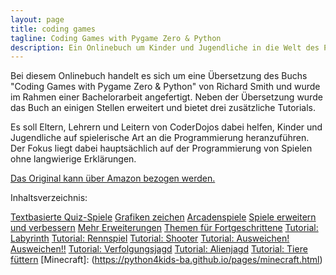 ```yaml
---
layout: page
title: coding games
tagline: Coding Games with Pygame Zero & Python
description: Ein Onlinebuch um Kinder und Jugendliche in die Welt des Programmierens einzuführen
---
```


Bei diesem Onlinebuch handelt es sich um eine Übersetzung des Buchs "Coding Games with Pygame Zero & Python"
von Richard Smith und wurde im Rahmen einer Bachelorarbeit angefertigt.
Neben der Übersetzung wurde das Buch an einigen Stellen erweitert und bietet drei zusätzliche Tutorials. 

Es soll Eltern, Lehrern und Leitern von CoderDojos dabei helfen, Kinder und Jugendliche auf spielerische Art
an die Programmierung heranzuführen. Der Fokus liegt dabei hauptsächlich auf der Programmierung von Spielen
ohne langwierige Erklärungen. 

[Das Original kann über Amazon bezogen werden.](https://www.amazon.de/Coding-Games-Pygame-Zero-Python/dp/1695028805/)

Inhaltsverzeichnis:

[Textbasierte Quiz-Spiele](https://python4kids-ba.github.io/pages/textbasierte_quizspiele.html)
[Grafiken zeichen](https://python4kids-ba.github.io/pages/grafiken_zeichnen.html)
[Arcadenspiele](https://python4kids-ba.github.io/pages/arcadenspiele.html)
[Spiele erweitern und verbessern](https://python4kids-ba.github.io/pages/spiele_erweitern.html)
[Mehr Erweiterungen](https://python4kids-ba.github.io/pages/mehr_erweiterungen.html)
[Themen für Fortgeschrittene](https://python4kids-ba.github.io/pages/themen_fortgeschrittene.html)
[Tutorial: Labyrinth](https://python4kids-ba.github.io/pages/tutorial_labyrinth.html)
[Tutorial: Rennspiel](https://python4kids-ba.github.io/pages/tutorial_rennspiel.html)
[Tutorial: Shooter](https://python4kids-ba.github.io/pages/tutorial_shooter.html)
[Tutorial: Ausweichen! Ausweichen!!](https://python4kids-ba.github.io/pages/tutorial_ausweichen.html)
[Tutorial: Verfolgungsjagd](https://python4kids-ba.github.io/pages/tutorial_verfolgungsjagd.html)
[Tutorial: Alienjagd](https://python4kids-ba.github.io/pages/tutorial_alienjagd.html)
[Tutorial: Tiere füttern](https://python4kids-ba.github.io/pages/tutorial_tiere_fuettern.html)
[Minecraft]: (https://python4kids-ba.github.io/pages/minecraft.html)
